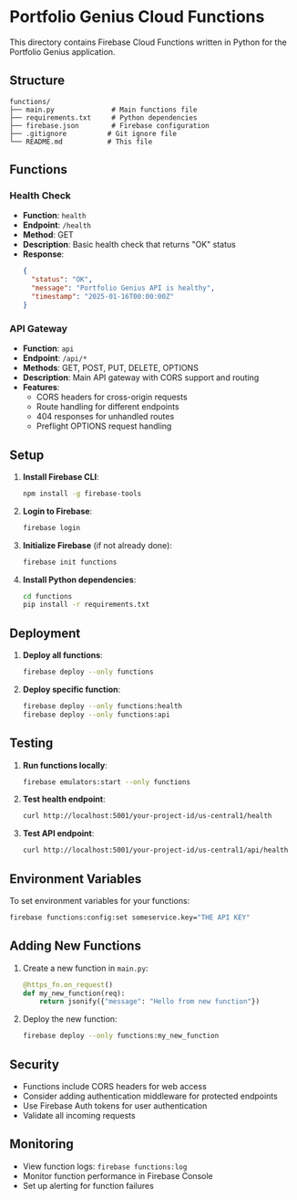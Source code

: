 # Portfolio Genius Cloud Functions

This directory contains Firebase Cloud Functions written in Python for the Portfolio Genius application.

## Structure

```
functions/
├── main.py              # Main functions file
├── requirements.txt     # Python dependencies
├── firebase.json        # Firebase configuration
├── .gitignore          # Git ignore file
└── README.md           # This file
```

## Functions

### Health Check
- **Function**: `health`
- **Endpoint**: `/health`
- **Method**: GET
- **Description**: Basic health check that returns "OK" status
- **Response**: 
  ```json
  {
    "status": "OK",
    "message": "Portfolio Genius API is healthy",
    "timestamp": "2025-01-16T00:00:00Z"
  }
  ```

### API Gateway
- **Function**: `api`
- **Endpoint**: `/api/*`
- **Methods**: GET, POST, PUT, DELETE, OPTIONS
- **Description**: Main API gateway with CORS support and routing
- **Features**:
  - CORS headers for cross-origin requests
  - Route handling for different endpoints
  - 404 responses for unhandled routes
  - Preflight OPTIONS request handling

## Setup

1. **Install Firebase CLI**:
   ```bash
   npm install -g firebase-tools
   ```

2. **Login to Firebase**:
   ```bash
   firebase login
   ```

3. **Initialize Firebase** (if not already done):
   ```bash
   firebase init functions
   ```

4. **Install Python dependencies**:
   ```bash
   cd functions
   pip install -r requirements.txt
   ```

## Deployment

1. **Deploy all functions**:
   ```bash
   firebase deploy --only functions
   ```

2. **Deploy specific function**:
   ```bash
   firebase deploy --only functions:health
   firebase deploy --only functions:api
   ```

## Testing

1. **Run functions locally**:
   ```bash
   firebase emulators:start --only functions
   ```

2. **Test health endpoint**:
   ```bash
   curl http://localhost:5001/your-project-id/us-central1/health
   ```

3. **Test API endpoint**:
   ```bash
   curl http://localhost:5001/your-project-id/us-central1/api/health
   ```

## Environment Variables

To set environment variables for your functions:

```bash
firebase functions:config:set someservice.key="THE API KEY"
```

## Adding New Functions

1. Create a new function in `main.py`:
   ```python
   @https_fn.on_request()
   def my_new_function(req):
       return jsonify({"message": "Hello from new function"})
   ```

2. Deploy the new function:
   ```bash
   firebase deploy --only functions:my_new_function
   ```

## Security

- Functions include CORS headers for web access
- Consider adding authentication middleware for protected endpoints
- Use Firebase Auth tokens for user authentication
- Validate all incoming requests

## Monitoring

- View function logs: `firebase functions:log`
- Monitor function performance in Firebase Console
- Set up alerting for function failures